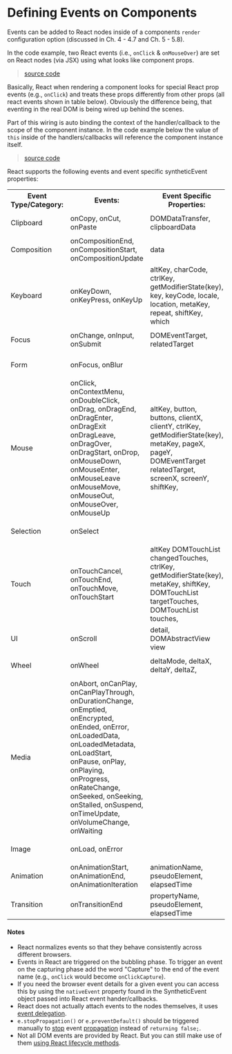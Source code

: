 # Defining Events on Components

Events can be added to React nodes inside of a components `render` configuration option (discussed in Ch. 4 - 4.7 and Ch. 5 - 5.8).

In the code example, two React events (i.e., `onClick` & `onMouseOver`) are set on React nodes (via JSX) using what looks like component props.

> [source code](https://jsfiddle.net/sjL64ogk/#tabs=js,result,html,resources)

Basically, React when rendering a component looks for special React prop events (e.g., `onClick`) and treats these props differently from other props (all react events shown in table below). Obviously the difference being, that eventing in the real DOM is being wired up behind the scenes.

Part of this wiring is auto binding the context of the handler/callback to the scope of the component instance. In the code example below the value of `this` inside of the handlers/callbacks will reference the component instance itself.

> [source code](https://jsfiddle.net/gke6vmc9/#tabs=js,result,html,resources)

React supports the following events and event specific syntheticEvent properties:

<table>
<tr>
<th>Event Type/Category:</th>
<th>Events:</th>
<th>Event Specific Properties:</th>
</tr>
  <tr>
  	<td><p>Clipboard</p></td>
    <td>onCopy, onCut, onPaste</td>
	<td>DOMDataTransfer, clipboardData</td>
  </tr>
  <tr>
  	<td><p>Composition</p></td>
    <td>onCompositionEnd, onCompositionStart, onCompositionUpdate</td>
	<td>data</td>
  </tr>
  <tr>
  	<td><p>Keyboard</p></td>
    <td>onKeyDown, onKeyPress, onKeyUp</td>
	<td>altKey,
charCode,
ctrlKey,
getModifierState(key),
key,
keyCode,
locale,
location,
metaKey,
repeat,
shiftKey,
which</td>
  </tr>
  <tr>
	  <td><p>Focus</p></td>
	<td>onChange, onInput, onSubmit</td>
  <td>DOMEventTarget,  relatedTarget</td>
  </tr>
  <tr>
	<td><p>Form</p></td>
  <td>onFocus, onBlur</td>
  <td></td>
  </tr>
  <tr>
	<td><p>Mouse</p></td>
  <td>onClick, onContextMenu, onDoubleClick, onDrag, onDragEnd, onDragEnter, onDragExit
onDragLeave, onDragOver, onDragStart, onDrop, onMouseDown, onMouseEnter, onMouseLeave
onMouseMove, onMouseOut, onMouseOver, onMouseUp</td>
  <td>altKey,
button,
buttons,
clientX,
clientY,
ctrlKey,
getModifierState(key),
metaKey,
pageX,
pageY,
DOMEventTarget relatedTarget,
screenX,
screenY,
shiftKey,
  </td>
  </tr>
  <tr>
  <td><p>Selection</p></td>
  <td>onSelect</td>
  <td></td>
  </tr>
  <tr>
  <td><p>Touch</p></td>
  <td>onTouchCancel, onTouchEnd, onTouchMove, onTouchStart</td>
  <td>
  altKey
  DOMTouchList changedTouches,
  ctrlKey,
  getModifierState(key),
  metaKey,
  shiftKey,
  DOMTouchList targetTouches,
  DOMTouchList touches,
  </td>
  </tr>
  <tr>
  <td><p>UI</p></td>
  <td>onScroll</td>
  <td>
  detail,
  DOMAbstractView view
  </td>
  </tr>
  <tr>
  <td><p>Wheel</p></td>
  <td>onWheel</td>
  <td>
  deltaMode,
  deltaX,
  deltaY,
  deltaZ,
  </td>
  </tr>

  <tr>
  <td><p>Media</p></td>
  <td>onAbort, onCanPlay, onCanPlayThrough, onDurationChange, onEmptied, onEncrypted, onEnded, onError, onLoadedData, onLoadedMetadata, onLoadStart, onPause, onPlay, onPlaying, onProgress, onRateChange, onSeeked, onSeeking, onStalled, onSuspend, onTimeUpdate, onVolumeChange, onWaiting</td>
  <td></td>
  </tr>

  <tr>
  <td><p>Image</p></td>
  <td>onLoad, onError</td>
  <td></td>
  </tr>

  <tr>
  <td><p>Animation</p></td>
  <td>onAnimationStart, onAnimationEnd, onAnimationIteration</td>
  <td>
  animationName,
  pseudoElement,
  elapsedTime
  </td>
  </tr>

  <tr>
  <td><p>Transition</p></td>
  <td>onTransitionEnd</td>
  <td>
  propertyName,
  pseudoElement,
  elapsedTime
  </td>
  </tr>

</table>

#### Notes

* React normalizes events so that they behave consistently across different browsers.
* Events in React are triggered on the bubbling phase. To trigger an event on the capturing phase add the word "Capture" to the end of the event name (e.g., `onClick` would become `onClickCapture`).
* If you need the browser event details for a given event you can access this by using the `nativeEvent` property found in the SyntheticEvent object passed into React event hander/callbacks.
* React does not actually attach events to the nodes themselves, it uses [event delegation](http://domenlightenment.com/#11.14).
* `e.stopPropagation()` or `e.preventDefault()` should be triggered manually to [stop](http://domenlightenment.com/#11.9) event [propagation](http://domenlightenment.com/#11.10) instead of `returning false;`.
* Not all DOM events are provided by React. But you can still make use of them [using React lifecycle methods](https://facebook.github.io/react/tips/dom-event-listeners.html).
